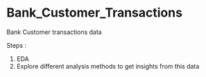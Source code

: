 # Bank_Customer_Transactions
Bank Customer transactions data

Steps :
1. EDA
2. Explore different analysis methods to get insights from this data
